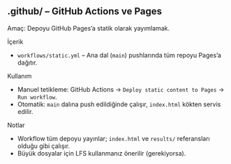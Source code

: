 ## .github/ – GitHub Actions ve Pages

Amaç: Depoyu GitHub Pages’a statik olarak yayımlamak.

İçerik
- `workflows/static.yml` – Ana dal (`main`) pushlarında tüm repoyu Pages’a dağıtır.

Kullanım
- Manuel tetikleme: GitHub Actions → `Deploy static content to Pages` → `Run workflow`.
- Otomatik: `main` dalına push edildiğinde çalışır, `index.html` kökten servis edilir.

Notlar
- Workflow tüm depoyu yayınlar; `index.html` ve `results/` referansları olduğu gibi çalışır.
- Büyük dosyalar için LFS kullanmanız önerilir (gerekiyorsa).

